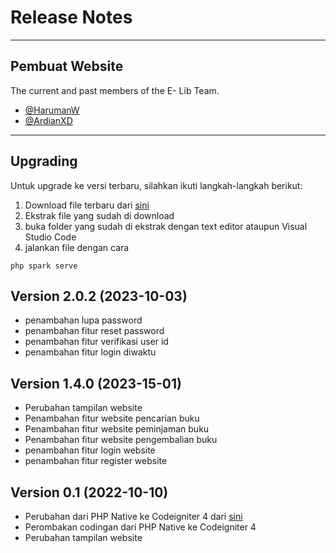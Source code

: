 # Release Notes

---

## Pembuat Website

The current and past members of the E- Lib Team.

- [@HarumanW](https://github.com/haruman1/)
- [@ArdianXD](https://github.com/ArdianXD)

---

## Upgrading

Untuk upgrade ke versi terbaru, silahkan ikuti langkah-langkah berikut:

1. Download file terbaru dari [sini](https://github.com/haruman1/CI4-LIB)
2. Ekstrak file yang sudah di download
3. buka folder yang sudah di ekstrak dengan text editor ataupun Visual Studio Code
4. jalankan file dengan cara

```text
php spark serve
```

## Version 2.0.2 (2023-10-03)

- penambahan lupa password
- penambahan fitur reset password
- penambahan fitur verifikasi user id
- penambahan fitur login diwaktu

## Version 1.4.0 (2023-15-01)

- Perubahan tampilan website
- Penambahan fitur website pencarian buku
- Penambahan fitur website peminjaman buku
- Penambahan fitur website pengembalian buku
- penambahan fitur login website
- penambahan fitur register website

## Version 0.1 (2022-10-10)

- Perubahan dari PHP Native ke Codeigniter 4 dari [sini](https://github.com/haruman1/E-Lib)
- Perombakan codingan dari PHP Native ke Codeigniter 4
- Perubahan tampilan website
